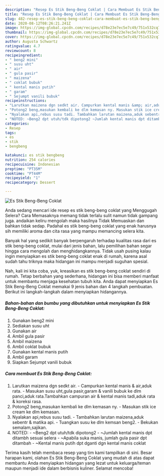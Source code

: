 ```yaml
---
description: "Resep Es Stik Beng-Beng Coklat | Cara Membuat Es Stik Beng-Beng Coklat Yang Bisa Manjain Lidah"
title: "Resep Es Stik Beng-Beng Coklat | Cara Membuat Es Stik Beng-Beng Coklat Yang Bisa Manjain Lidah"
slug: 482-resep-es-stik-beng-beng-coklat-cara-membuat-es-stik-beng-beng-coklat-yang-bisa-manjain-lidah
date: 2020-08-12T08:26:21.241Z
image: https://img-global.cpcdn.com/recipes/d78e23e7ec5e7c49/751x532cq70/es-stik-beng-beng-coklat-foto-resep-utama.jpg
thumbnail: https://img-global.cpcdn.com/recipes/d78e23e7ec5e7c49/751x532cq70/es-stik-beng-beng-coklat-foto-resep-utama.jpg
cover: https://img-global.cpcdn.com/recipes/d78e23e7ec5e7c49/751x532cq70/es-stik-beng-beng-coklat-foto-resep-utama.jpg
author: Augusta Schwartz
ratingvalue: 4.7
reviewcount: 8
recipeingredient:
- " beng2 mini"
- " susu uht"
- " air"
- " gula pasir"
- " maizena"
- " coklat bubuk"
- " kental manis putih"
- " garam"
- " Sejumpt vanili bubuk"
recipeinstructions:
- "Larutkan maizena dgn sedkt air. Campurkan kental manis &amp; air,aduk rata. Masukan susu uht,gula pasir,garam &amp; vanili bubuk ke dlm panci,aduk rata.Tambahkan campuran air &amp; kental manis tadi,aduk rata &amp; koreksi rasa."
- "Potong2 beng,masukan kembali ke dlm kemasan ny. Masukan stik ice cream ke dlm kemasan."
- "Nyalakan api,rebus susu tadi. Tambahkan larutan maizena,aduk sebentr &amp; matika api. Tuangkan susu ke dlm kemsan beng2. Bekukan semalam,sajikan."
- "NOTED: ~Beng2 dpt utuh/tdk dipotong2 ~Jumlah kental manis dpt ditambh sesuai selera ~Apabila suka manis, jumlah gula pasir dpt ditambah ~Kental manis putih dpt dganti dgn kental manis coklat"
categories:
- Resep
tags:
- es
- stik
- bengbeng

katakunci: es stik bengbeng 
nutrition: 254 calories
recipecuisine: Indonesian
preptime: "PT35M"
cooktime: "PT44M"
recipeyield: "1"
recipecategory: Dessert

---
```



![Es Stik Beng-Beng Coklat](https://img-global.cpcdn.com/recipes/d78e23e7ec5e7c49/751x532cq70/es-stik-beng-beng-coklat-foto-resep-utama.jpg)

Anda sedang mencari ide resep es stik beng-beng coklat yang Menggugah Selera? Cara Memasaknya memang tidak terlalu sulit namun tidak gampang juga. andaikan keliru mengolah maka hasilnya Tidak Memuaskan dan bahkan tidak sedap. Padahal es stik beng-beng coklat yang enak harusnya sih memiliki aroma dan cita rasa yang mampu memancing selera kita.



Banyak hal yang sedikit banyak berpengaruh terhadap kualitas rasa dari es stik beng-beng coklat, mulai dari jenis bahan, lalu pemilihan bahan segar hingga cara mengolah dan menghidangkannya. Tidak usah pusing kalau ingin menyiapkan es stik beng-beng coklat enak di rumah, karena asal sudah tahu triknya maka hidangan ini mampu menjadi suguhan spesial.


Nah, kali ini kita coba, yuk, kreasikan es stik beng-beng coklat sendiri di rumah. Tetap berbahan yang sederhana, hidangan ini bisa memberi manfaat untuk membantu menjaga kesehatan tubuh kita. Anda dapat menyiapkan Es Stik Beng-Beng Coklat memakai 9 jenis bahan dan 4 langkah pembuatan. Berikut ini langkah-langkah dalam menyiapkan hidangannya.

<!--inarticleads1-->

##### Bahan-bahan dan bumbu yang dibutuhkan untuk menyiapkan Es Stik Beng-Beng Coklat:

1. Gunakan  beng2 mini
1. Sediakan  susu uht
1. Gunakan  air
1. Ambil  gula pasir
1. Ambil  maizena
1. Ambil  coklat bubuk
1. Gunakan  kental manis putih
1. Ambil  garam
1. Siapkan  Sejumpt vanili bubuk




<!--inarticleads2-->

##### Cara membuat Es Stik Beng-Beng Coklat:

1. Larutkan maizena dgn sedkt air. - Campurkan kental manis &amp; air,aduk rata. - Masukan susu uht,gula pasir,garam &amp; vanili bubuk ke dlm panci,aduk rata.Tambahkan campuran air &amp; kental manis tadi,aduk rata &amp; koreksi rasa.
1. Potong2 beng,masukan kembali ke dlm kemasan ny. - Masukan stik ice cream ke dlm kemasan.
1. Nyalakan api,rebus susu tadi. - Tambahkan larutan maizena,aduk sebentr &amp; matika api. - Tuangkan susu ke dlm kemsan beng2. - Bekukan semalam,sajikan.
1. NOTED: - ~Beng2 dpt utuh/tdk dipotong2 - ~Jumlah kental manis dpt ditambh sesuai selera - ~Apabila suka manis, jumlah gula pasir dpt ditambah - ~Kental manis putih dpt dganti dgn kental manis coklat




Terima kasih telah membaca resep yang tim kami tampilkan di sini. Besar harapan kami, olahan Es Stik Beng-Beng Coklat yang mudah di atas dapat membantu Anda menyiapkan hidangan yang lezat untuk keluarga/teman maupun menjadi ide dalam berbisnis kuliner. Selamat mencoba!
